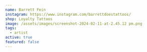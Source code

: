 ```yaml
---
name: Barrett Fein
instagram: https://www.instagram.com/barrettdoestattoos/
shop: Loyalty Tattoos
image: /assets/images/screenshot-2024-02-11-at-2.45.12 pm.png
tags:
  - artist
active: true
featured: false
---
```

